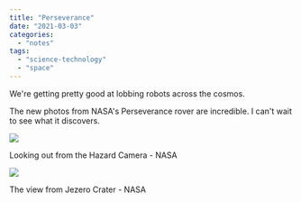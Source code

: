 ```yaml
---
title: "Perseverance"
date: "2021-03-03"
categories: 
  - "notes"
tags: 
  - "science-technology"
  - "space"
---
```


We're getting pretty good at lobbing robots across the cosmos.

The new photos from NASA's Perseverance rover are incredible. I can't wait to see what it discovers.

![](/images/Eum9z6TVEAAjZOT-1024x768.jpeg)

Looking out from the Hazard Camera - NASA

![](/images/EvbiuObVgAMs5fQ-1024x763.jpeg)

The view from Jezero Crater - NASA
